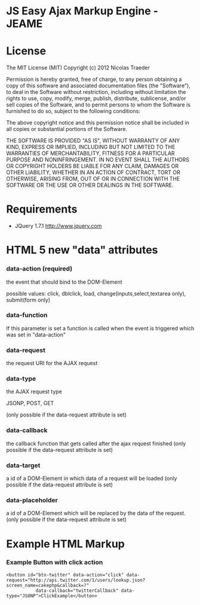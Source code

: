 # JS Easy Ajax Markup Engine - JEAME

# License

The MIT License (MIT)
Copyright (c) 2012 Nicolas Traeder

Permission is hereby granted, free of charge, to any person obtaining a copy of
this software and associated documentation files (the "Software"), to deal in
the Software without restriction, including without limitation the rights to
use, copy, modify, merge, publish, distribute, sublicense, and/or sell copies of
the Software, and to permit persons to whom the Software is furnished to do so,
subject to the following conditions:

The above copyright notice and this permission notice shall be included in all
copies or substantial portions of the Software.

THE SOFTWARE IS PROVIDED "AS IS", WITHOUT WARRANTY OF ANY KIND, EXPRESS OR
IMPLIED, INCLUDING BUT NOT LIMITED TO THE WARRANTIES OF MERCHANTABILITY, FITNESS
FOR A PARTICULAR PURPOSE AND NONINFRINGEMENT. IN NO EVENT SHALL THE AUTHORS OR
COPYRIGHT HOLDERS BE LIABLE FOR ANY CLAIM, DAMAGES OR OTHER LIABILITY, WHETHER
IN AN ACTION OF CONTRACT, TORT OR OTHERWISE, ARISING FROM, OUT OF OR IN
CONNECTION WITH THE SOFTWARE OR THE USE OR OTHER DEALINGS IN THE SOFTWARE.

# Requirements

* JQuery 1.7.1 http://www.jquery.com

# HTML 5 new "data" attributes

### data-action (required)

the event that should bind to the DOM-Element

possible values: click, dblclick, load, change(inputs,select,textarea only), submit(form only) 

### data-function

If this parameter is set a function is called when the event is triggered which was set in "data-action"

### data-request

the request URI for the AJAX request 

### data-type

the AJAX request type

JSONP, POST, GET


(only possible if the data-request attribute is set)

### data-callback 

the callback function that gets called after the ajax request finished
(only possible if the data-request attribute is set)

### data-target

a id of a DOM-Element in which data of a request will be loaded
(only possible if the data-request attribute is set)

### data-placeholder

a id of a DOM-Element which will be replaced by the data of the request.
(only possible if the data-request attribute is set)


# Example HTML Markup

### Example Button with click action ###
```
<button id="btn-twitter" data-action="click" data-request="http://api.twitter.com/1/users/lookup.json?screen_name=cakephp&callback=?"
		   data-callback="twitterCallback" data-type="JSONP">ClickExample</button>
```